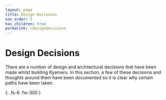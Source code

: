 ```yaml
---
layout: page
title: Design Decisions
nav_order: 5
has_children: true
permalink: /designdecisions
---
```


# Design Decisions

There are a number of design and architectural decisions that have been made whilst building Kyameru. In this section, a few of these decisions and thoughts around them have been documented so it is clear why certain paths have been taken.

{: .fs-6 .fw-300 }
